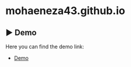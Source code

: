 # mohaeneza43.github.io 
## ▶️ Demo

Here you can find the demo link:

- [Demo](https://fakeflix.th3wall.codes)
